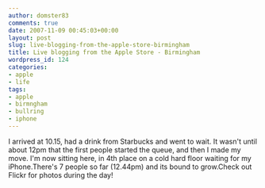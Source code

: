 ```yaml
---
author: domster83
comments: true
date: 2007-11-09 00:45:03+00:00
layout: post
slug: live-blogging-from-the-apple-store-birmingham
title: Live blogging from the Apple Store - Birmingham
wordpress_id: 124
categories:
- apple
- life
tags:
- apple
- birmngham
- bullring
- iphone
---
```


I arrived at 10.15, had a drink from Starbucks and went to wait. It wasn't until about 12pm that the first people started the queue, and then I made my move. I'm now sitting here, in 4th place on a cold hard floor waiting for my iPhone.There's 7 people so far (12.44pm) and its bound to grow.Check out Flickr for photos during the day!  
